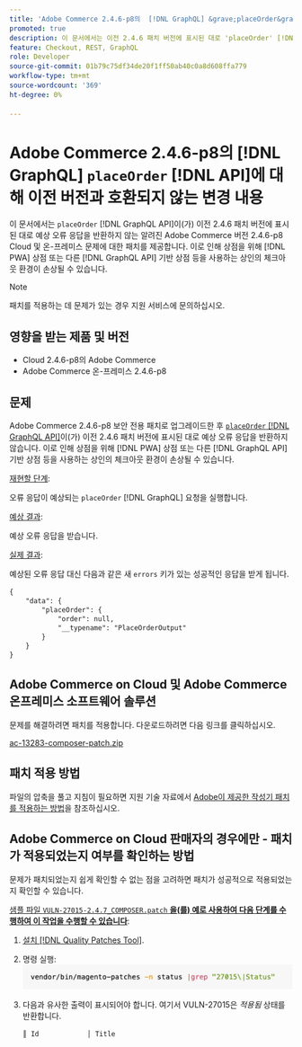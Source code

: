 ```yaml
---
title: 'Adobe Commerce 2.4.6-p8의  [!DNL GraphQL] &grave;placeOrder&grave; [!DNL API] 에 대한 이전 버전과 호환되지 않는 변경 내용'
promoted: true
description: 이 문서에서는 이전 2.4.6 패치 버전에 표시된 대로 'placeOrder' [!DNL GraphQL API] 가 예상 오류 응답을 반환하지 않는 알려진 Adobe Commerce 버전 2.4.6-p8 Cloud 및 온-프레미스 문제에 대한 패치를 제공합니다. 이로 인해 PWA 상점 또는 다른  [!DNL GraphQL API] 기반 상점을 사용하는 상인의 체크아웃 환경이 손상될 수 있습니다.
feature: Checkout, REST, GraphQL
role: Developer
source-git-commit: 01b79c75df34de20f1ff50ab40c0a8d608ffa779
workflow-type: tm+mt
source-wordcount: '369'
ht-degree: 0%

---
```


# Adobe Commerce 2.4.6-p8의 [!DNL GraphQL] `placeOrder` [!DNL API]에 대해 이전 버전과 호환되지 않는 변경 내용

이 문서에서는 `placeOrder` [!DNL GraphQL API]이(가) 이전 2.4.6 패치 버전에 표시된 대로 예상 오류 응답을 반환하지 않는 알려진 Adobe Commerce 버전 2.4.6-p8 Cloud 및 온-프레미스 문제에 대한 패치를 제공합니다. 이로 인해 상점을 위해 [!DNL PWA] 상점 또는 다른 [!DNL GraphQL API] 기반 상점 등을 사용하는 상인의 체크아웃 환경이 손상될 수 있습니다.

>[!NOTE]
>
>패치를 적용하는 데 문제가 있는 경우 지원 서비스에 문의하십시오.

## 영향을 받는 제품 및 버전

* Cloud 2.4.6-p8의 Adobe Commerce
* Adobe Commerce 온-프레미스 2.4.6-p8

## 문제

Adobe Commerce 2.4.6-p8 보안 전용 패치로 업그레이드한 후 [`placeOrder` [!DNL GraphQL API]](https://developer.adobe.com/commerce/webapi/graphql/schema/cart/mutations/place-order/)이(가) 이전 2.4.6 패치 버전에 표시된 대로 예상 오류 응답을 반환하지 않습니다. 이로 인해 상점을 위해 [!DNL PWA] 상점 또는 다른 [!DNL GraphQL API] 기반 상점 등을 사용하는 상인의 체크아웃 환경이 손상될 수 있습니다.

<u>재현할 단계</u>:

오류 응답이 예상되는 `placeOrder` [!DNL GraphQL] 요청을 실행합니다.

<u>예상 결과</u>:

예상 오류 응답을 받습니다.

<u>실제 결과</u>:

예상된 오류 응답 대신 다음과 같은 새 `errors` 키가 있는 성공적인 응답을 받게 됩니다.

```
{
    "data": {
        "placeOrder": {
            "order": null,
            "__typename": "PlaceOrderOutput"
        }
    }
}
```

## Adobe Commerce on Cloud 및 Adobe Commerce 온프레미스 소프트웨어 솔루션

문제를 해결하려면 패치를 적용합니다.
다운로드하려면 다음 링크를 클릭하십시오.

[ac-13283-composer-patch.zip](assets/ac-13283-composer-patch.zip)

## 패치 적용 방법

파일의 압축을 풀고 지침이 필요하면 지원 기술 자료에서 [Adobe이 제공한 작성기 패치를 적용하는 방법](https://experienceleague.adobe.com/docs/commerce-knowledge-base/kb/how-to/how-to-apply-a-composer-patch-provided-by-magento.html)을 참조하십시오.

## Adobe Commerce on Cloud 판매자의 경우에만 - 패치가 적용되었는지 여부를 확인하는 방법

문제가 패치되었는지 쉽게 확인할 수 없는 점을 고려하면 패치가 성공적으로 적용되었는지 확인할 수 있습니다.

<u>샘플 파일 `VULN-27015-2.4.7_COMPOSER.patch` **을(를) 예로 사용하여 다음 단계를 수행하여 이 작업을 수행할 수 있습니다</u>**:

1. [설치 [!DNL Quality Patches Tool]](https://experienceleague.adobe.com/docs/commerce-operations/tools/quality-patches-tool/usage.html).
1. 명령 실행: <br>
   ![ac-13283-tell-if-patch-applied-code](assets/cve-2024-34102-tell-if-patch-applied-code.png)
1. 다음과 유사한 출력이 표시되어야 합니다. 여기서 VULN-27015은 *적용됨* 상태를 반환합니다.

   ```bash
   ║ Id            │ Title                                                        │ Category        │ Origin                 │ Status      │ Details                                          ║ ║ N/A           │ ../m2-hotfixes/VULN-27015-2.4.7_COMPOSER_patch.patch      │ Other           │ Local                  │ Applied     │ Patch type: Custom                                
   ```

<!-- For Step 2:
     ```bash
    vendor/bin/magento-patches -n status |grep "27015\|Status"
     ```
-->

